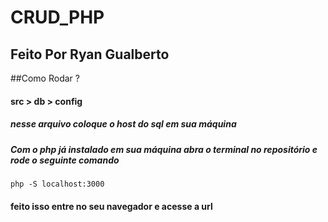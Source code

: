 <h1>CRUD_PHP </h1>
<h2>Feito Por Ryan Gualberto</h2>


##Como Rodar ?
#### src > db > config 
##### nesse arquivo coloque o host do sql em sua máquina
##### Com o php já instalado em sua máquina abra o terminal no repositório e rode o seguinte comando

` php -S localhost:3000 `

#### feito isso entre no seu navegador e acesse a url
